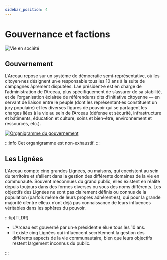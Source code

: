 ```yaml
---
sidebar_position: 4
---
```


# Gouvernance et factions

![Vie en société](/img/univers/societe.png)

## Gouvernement

L’Arceau repose sur un système de démocratie semi-représentative, où les citoyen·nes désignent un·e responsable tous les 10 ans à la suite de campagnes âprement disputées. Lae président·e est en charge de l’administration de l’Arceau, plus spécifiquement de s’assurer de sa stabilité, et de l’organisation éclairée de référendums dits d’initiative citoyenne — en servant de liaison entre le peuple (dont les représentant·es constituent un jury populaire) et les diverses figures de pouvoir qui se partagent les charges liées à la vie au sein de l’Arceau (défense et sécurité, infrastructure et bâtiments, éducation et culture, soins et bien-être, environnement et ressources, etc.).

[![Organigramme du gouvernement](/img/univers/organigramme.png)](/img/univers/organigramme.png)

:::info
Cet organigramme est non-exhaustif.
:::

## Les Lignées

L’Arceau compte cinq grandes Lignées, ou maisons, qui coexistent au sein du territoire et s’allient dans la gestion des différents domaines de la vie en communauté. Souvent méconnues du grand public, elles existent en réalité depuis toujours dans des formes diverses ou sous des noms différents.
Les objectifs des Lignées ne sont pas clairement définis ou connus de la population (parfois même de leurs propres adhérent·es), qui pour la grande majorité d’entre elleux n’ont déjà pas connaissance de leurs influences véritables dans les sphères du pouvoir.


:::tip[TLDR]

- L'Arceau est gouverné par un·e président·e élu·e tous les 10 ans.
- Il existe cinq Lignées qui influencent secrètement la gestion des différents aspects de la vie communautaire, bien que leurs objectifs restent largement inconnus du public.

:::